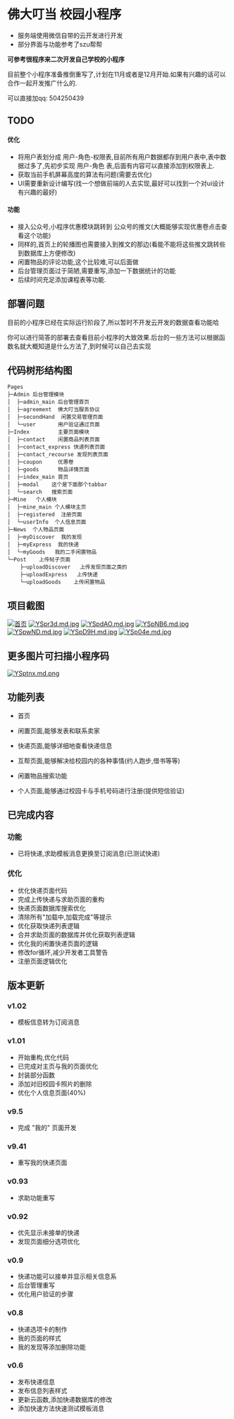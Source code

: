 # 佛大叮当 校园小程序

- 服务端使用微信自带的云开发进行开发
- 部分界面与功能参考了szu帮帮

**可参考很程序来二次开发自己学校的小程序**

目前整个小程序准备推倒重写了,计划在11月或者是12月开始.如果有兴趣的话可以合作一起开发推广什么的.

可以直接加qq: 504250439



## TODO

#### 优化

- 将用户表划分成  用户-角色-权限表,目前所有用户数据都存到用户表中,表中数据过多了,先初步实现 用户-角色 表,后面有内容可以直接添加到权限表上.
- 获取当前手机屏幕高度的算法有问题(需要去优化)
- UI需要重新设计编写(找一个想做前端的人去实现,最好可以找到一个对ui设计有兴趣的最好)



#### 功能

- 接入公众号,小程序优惠模块跳转到 公众号的推文(大概能够实现优惠卷点击查看这个功能)
- 同样的,首页上的轮播图也需要接入到推文的那边(看能不能将这些推文跳转些到数据库上方便修改)
- 闲置物品的评论功能,这个比较难,可以后面做
- 后台管理页面过于简陋,需要重写,添加一下数据统计的功能
- 后续时间充足添加课程表等功能.





## 部署问题

目前的小程序已经在实际运行阶段了,所以暂时不开发云开发的数据查看功能哈

你可以进行简答的部署去查看目前小程序的大致效果.后台的一些方法可以根据函数名就大概知道是什么方法了,到时候可以自己去实现



## 代码树形结构图

```
Pages
├─Admin 后台管理模块
│  ├─admin_main 后台管理首页
│  ├─agreement  佛大叮当服务协议
│  ├─secondHand  闲置交易管理页面
│  └─user		用户验证通过页面
├─Index			主要页面模块
│  ├─contact    闲置商品列表页面
│  ├─contact_express 快递列表页面
│  ├─contact_recourse 发现列表页面
│  ├─coupon		优惠卷
│  ├─goods		物品详情页面
│  ├─index_main 首页
│  ├─modal    这个是下面那个tabbar
│  └─search   搜索页面
├─Mine   个人模块
│  ├─mine_main 个人模块主页
│  ├─registered  注册页面
│  └─userInfo  个人信息页面
├─News  个人物品页面
│  ├─myDiscover  我的发现
│  ├─myExpress  我的快递
│  └─myGoods   我的二手闲置物品
└─Post    上传帖子页面
    ├─uploadDiscover   上传发现页面之类的
    ├─uploadExpress   上传快递
    └─uploadGoods    上传闲置物品
```





## 项目截图
[![首页](https://s1.ax1x.com/2020/05/03/YSpJj1.md.png)](https://imgchr.com/i/YSpJj1)
[![YSpr3d.md.jpg](https://s1.ax1x.com/2020/05/03/YSpr3d.md.jpg)](https://imgchr.com/i/YSpr3d)
[![YSpdAO.md.jpg](https://s1.ax1x.com/2020/05/03/YSpdAO.md.jpg)](https://imgchr.com/i/YSpdAO)
[![YSpNB6.md.jpg](https://s1.ax1x.com/2020/05/03/YSpNB6.md.jpg)](https://imgchr.com/i/YSpNB6)
[![YSpwND.md.jpg](https://s1.ax1x.com/2020/05/03/YSpwND.md.jpg)](https://imgchr.com/i/YSpwND)
[![YSpD9H.md.jpg](https://s1.ax1x.com/2020/05/03/YSpD9H.md.jpg)](https://imgchr.com/i/YSpD9H)
[![YSp04e.md.jpg](https://s1.ax1x.com/2020/05/03/YSp04e.md.jpg)](https://imgchr.com/i/YSp04e)



## 更多图片可扫描小程序码

[![YSptnx.md.png](https://s1.ax1x.com/2020/05/03/YSptnx.md.png)](https://imgchr.com/i/YSptnx)











## 功能列表

- 首页

- 闲置页面,能够发表和联系卖家

- 快递页面,能够详细地查看快递信息

- 互帮页面,能够解决给校园内的各种事情(约人跑步,借书等等)

- 闲置物品搜索功能

- 个人页面,能够通过校园卡与手机号码进行注册(提供短信验证)

  

  
  
  
  
  






## 已完成内容
### 功能
- 已将快递,求助模板消息更换至订阅消息(已测试快递)
### 优化
- 优化快递页面代码
- 完成上传快递与求助页面的重构
- 快递页面数据库搜索优化
- 清除所有"加载中,加载完成"等提示
- 优化获取快递列表逻辑
- 合并求助页面的数据库并优化获取列表逻辑
- 优化我的闲置快递页面的逻辑
- 修改for循环,减少开发者工具警告
- 注册页面逻辑优化

## 版本更新

### v1.02
- 模板信息转为订阅消息


### v1.01
- 开始重构,优化代码
- 已完成对主页与我的页面优化
- 封装部分函数
- 添加对旧校园卡照片的删除
- 优化个人信息页面(40%)

### v9.5
- 完成 "我的" 页面开发

### v9.41
- 重写我的快递页面


### v0.93
- 求助功能重写


### v0.92
- 优先显示未接单的快递
- 发现页面细分选项优化


### v0.9
- 快递功能可以接单并显示相关信息系
- 后台管理重写
- 优化用户验证的步骤


### v0.8
- 快递选项卡的制作
- 我的页面的样式
- 我的发现等添加删除功能


### v0.6

- 发布快递信息
- 发布信息列表样式
- 更新云函数,添加快递数据库的修改
- 添加快速方法快速测试模板消息

